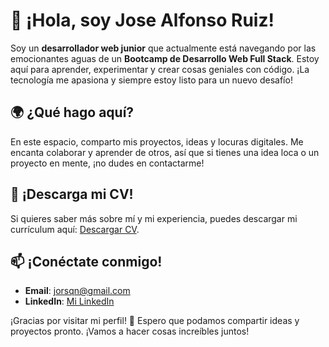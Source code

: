 # 👋 ¡Hola, soy **Jose Alfonso Ruiz**!

Soy un **desarrollador web junior** que actualmente está navegando por las emocionantes aguas de un **Bootcamp de Desarrollo Web Full Stack**. Estoy aquí para aprender, experimentar y crear cosas geniales con código. ¡La tecnología me apasiona y siempre estoy listo para un nuevo desafío!

## 🌍 ¿Qué hago aquí?
En este espacio, comparto mis proyectos, ideas y locuras digitales. Me encanta colaborar y aprender de otros, así que si tienes una idea loca o un proyecto en mente, ¡no dudes en contactarme!

## 📂 ¡Descarga mi CV!
Si quieres saber más sobre mí y mi experiencia, puedes descargar mi currículum aquí: [Descargar CV](https://github.com/jruizndev/jruizndev/blob/main/CV_JoseAlfonsoRuiz.pdf).

## 📫 ¡Conéctate conmigo!
- **Email**: jorsqn@gmail.com
- **LinkedIn**: [Mi LinkedIn](https://www.linkedin.com/in/josealfonsoruiz/)

¡Gracias por visitar mi perfil! 🚀 Espero que podamos compartir ideas y proyectos pronto. ¡Vamos a hacer cosas increíbles juntos!
